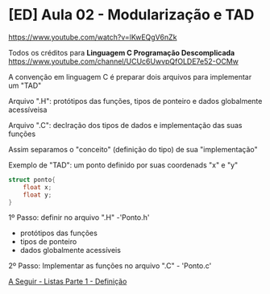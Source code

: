 # [ED] Aula 02 - Modularização e TAD
https://www.youtube.com/watch?v=lKwEQgV6nZk

Todos os créditos para **Linguagem C Programação Descomplicada**
https://www.youtube.com/channel/UCUc6UwvpQfOLDE7e52-OCMw

A convenção em linguagem C é preparar dois arquivos para implementar um "TAD"

Arquivo ".H": protótipos das funções, tipos de ponteiro e dados globalmente acessíveisa

Arquivo ".C": declração dos tipos de dados e implementação das suas funções

Assim separamos o "conceito" (definição do tipo) de sua "implementação" 

Exemplo de "TAD": um ponto definido por suas coordenads "x" e "y"

```c
struct ponto{
    float x;
    float y;
}
```

1º Passo: definir no arquivo ".H" -'Ponto.h'
- protótipos das funções
- tipos de ponteiro
- dados globalmente acessíveis

2º Passo: Implementar as funções no arquivo ".C" - 'Ponto.c'


[A Seguir - Listas Parte 1 - Definição](../Aula-003-Listas/Listas.md)